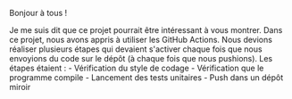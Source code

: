 Bonjour à tous !

Je me suis dit que ce projet pourrait être intéressant à vous montrer.
Dans ce projet, nous avons appris à utiliser les GitHub Actions. Nous devions réaliser plusieurs étapes qui devaient s'activer chaque fois que nous envoyions du code sur le dépôt (à chaque fois que nous pushions).
Les étapes étaient :
    - Vérification du style de codage
    - Vérification que le programme compile
    - Lancement des tests unitaires
    - Push dans un dépôt miroir
